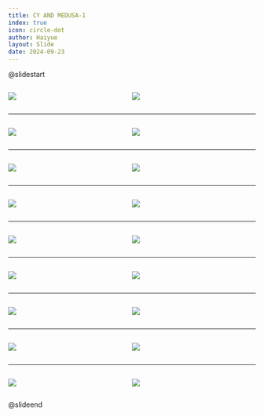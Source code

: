 ```yaml
---
title: CY AND MEDUSA-1
index: true
icon: circle-dot
author: Haiyue
layout: Slide
date: 2024-09-23
---
```

 
@slidestart

<div style="display:flex">
<div style="flex:1">

![](/reading/english/Level-L/CY%20AND%20MEDUSA-1/001.webp)
</div>
<div style="flex:1">

![](/reading/english/Level-L/CY%20AND%20MEDUSA-1/002.webp)
</div>
</div>

---

<div style="display:flex">
<div style="flex:1">

![](/reading/english/Level-L/CY%20AND%20MEDUSA-1/003.webp)
</div>
<div style="flex:1">

![](/reading/english/Level-L/CY%20AND%20MEDUSA-1/004.webp)
</div>
</div>

---

<div style="display:flex">
<div style="flex:1">

![](/reading/english/Level-L/CY%20AND%20MEDUSA-1/005.webp)
</div>
<div style="flex:1">

![](/reading/english/Level-L/CY%20AND%20MEDUSA-1/006.webp)
</div>
</div>

---

<div style="display:flex">
<div style="flex:1">

![](/reading/english/Level-L/CY%20AND%20MEDUSA-1/007.webp)
</div>
<div style="flex:1">

![](/reading/english/Level-L/CY%20AND%20MEDUSA-1/008.webp)
</div>
</div>

---

<div style="display:flex">
<div style="flex:1">

![](/reading/english/Level-L/CY%20AND%20MEDUSA-1/009.webp)
</div>
<div style="flex:1">

![](/reading/english/Level-L/CY%20AND%20MEDUSA-1/010.webp)
</div>
</div>

---

<div style="display:flex">
<div style="flex:1">

![](/reading/english/Level-L/CY%20AND%20MEDUSA-1/011.webp)
</div>
<div style="flex:1">

![](/reading/english/Level-L/CY%20AND%20MEDUSA-1/012.webp)
</div>
</div>

---

<div style="display:flex">
<div style="flex:1">

![](/reading/english/Level-L/CY%20AND%20MEDUSA-1/013.webp)
</div>
<div style="flex:1">

![](/reading/english/Level-L/CY%20AND%20MEDUSA-1/014.webp)
</div>
</div>

---

<div style="display:flex">
<div style="flex:1">

![](/reading/english/Level-L/CY%20AND%20MEDUSA-1/015.webp)
</div>
<div style="flex:1">

![](/reading/english/Level-L/CY%20AND%20MEDUSA-1/016.webp)
</div>
</div>

---

<div style="display:flex">
<div style="flex:1">

![](/reading/english/Level-L/CY%20AND%20MEDUSA-1/017.webp)
</div>
<div style="flex:1">

![](/reading/english/Level-L/CY%20AND%20MEDUSA-1/018.webp)
</div>
</div>

@slideend